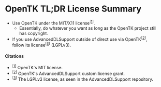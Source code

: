 # OpenTK TL;DR License Summary
* Use OpenTK under the MIT/X11 license<sup>[<a href="https://github.com/opentk/opentk/blob/master/LICENSE.md">1</a>]</sup>.
  * Essentially, do whatever you want as long as the OpenTK project still has copyright.
* If you use AdvancedDLSupport outside of direct use via OpenTK<sup>[<a href="https://github.com/opentk/opentk/blob/master/AdvancedDLSupport-LICENSE.pdf">2</a>]</sup>, follow its license<sup>[<a href="https://github.com/Firwood-Software/AdvanceDLSupport/blob/master/LICENSE">3</a>]</sup> (LGPLv3).

#### Citations
- <sup>[<a href="https://github.com/opentk/opentk/blob/master/LICENSE.md">1</a>]</sup> OpenTK's MIT license.
- <sup>[<a href="https://github.com/opentk/opentk/blob/master/AdvancedDLSupport-LICENSE.pdf">2</a>]</sup> OpenTK's AdvancedDLSupport custom license grant.
- <sup>[<a href="https://github.com/Firwood-Software/AdvanceDLSupport/blob/master/LICENSE">3</a>]</sup> The LGPLv3 license, as seen in the AdvancedDLSupport repository.
